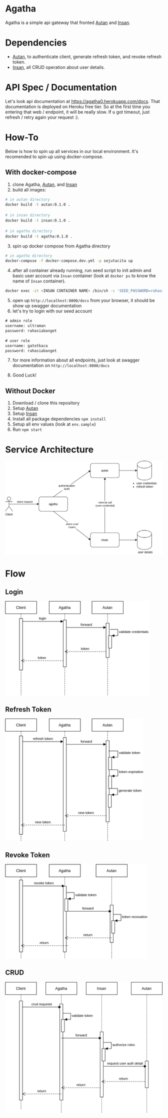 # Agatha

Agatha is a simple api gateway that fronted [Autan](https://github.com/imamfzn/autan) and [Insan](https://github.com/imamfzn/insan).

# Dependencies

* [Autan](https://github.com/imamfzn/autan), to authenticate client, generate refresh token, and revoke refresh token.
* [Insan](https://github.com/imamfzn/insan), all CRUD operation about user details.

# API Spec / Documentation

Let's look api documentation at https://agatha0.herokuapp.com/docs. That documentation is deployed on Heroku free tier. So at the first time you entering that web / endpoint, it will be really slow. If u got timeout, just refresh / retry again your request :).

# How-To
Below is how to spin up all services in our local environment. It's recomended to spin up using docker-compose.

## With docker-compose

1. clone Agatha, [Autan](https://github.com/imamfzn/autan), and [Insan](https://github.com/imamfzn/insan)
2. build all images:
  ```bash
  # in autan directory
  docker build -t autan:0.1.0 .

  # in insan directory
  docker build -t insan:0.1.0 .

  # in agatha directory
  docker build -t agatha:0.1.0 .
  ```
3. spin up docker compose from Agatha directory
  ```bash
  # in agatha directory
  docker-compose -f docker-compose.dev.yml -p sejutacita up
  ```
4. after all container already running, run seed script to init admin and basic user account via `Insan` container (look at `docker ps` to know the name of `Insan` container).
  ```bash
  docker exec -it <INSAN CONTAINER NAME> /bin/sh -c 'SEED_PASSWORD=rahasiabanget node script/seed.js'
  ```
5. open up `http://localhost:8000/docs` from your browser, it should be show up swagger documentation
6. let's try to login with our seed account
  ```
  # admin role
  username: ultraman
  password: rahasiabanget

  # user role
  username: gatotkaca
  password: rahasiabanget
  ```
7. for more information about all endpoints, just look at swagger documentation on `http://localhost:8000/docs`

8. Good Luck!

## Without Docker
1. Download / clone this repository
2. Setup [Autan](https://github.com/imamfzn/autan)
3. Setup [Insan](https://github.com/imamfzn/insan)
4. Install all package dependencies `npm install`
5. Setup all env values (look at `env.sample`)
6. Run `npm start`

# Service Architecture
![](docs/services-architecture.png)

# Flow

## Login
![](docs/login-flow.png)

## Refresh Token
![](docs/refresh-token-flow.png)

## Revoke Token
![](docs/revoke-token-flow.png)

## CRUD
![](docs/crud-flow.png)

